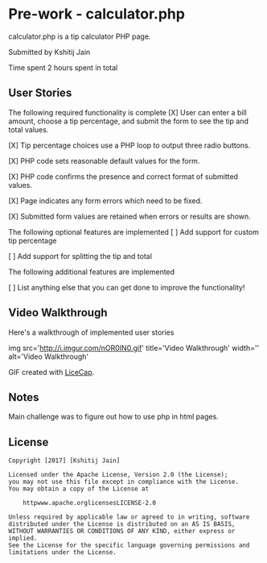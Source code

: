 # Pre-work - calculator.php

calculator.php is a tip calculator PHP page.

Submitted by Kshitij Jain

Time spent 2 hours spent in total

## User Stories

The following required functionality is complete
 [X] User can enter a bill amount, choose a tip percentage, and submit the form to see the tip and total values.
 
 [X] Tip percentage choices use a PHP loop to output three radio buttons.
 
 [X] PHP code sets reasonable default values for the form.
 
 [X] PHP code confirms the presence and correct format of submitted values.
 
 [X] Page indicates any form errors which need to be fixed.
 
 [X] Submitted form values are retained when errors or results are shown.
 

The following optional features are implemented
 [ ] Add support for custom tip percentage
 
 [ ] Add support for splitting the tip and total
 

The following additional features are implemented

 [ ] List anything else that you can get done to improve the functionality!

## Video Walkthrough

Here's a walkthrough of implemented user stories

img src='http://i.imgur.com/nOR0IN0.gif' title='Video Walkthrough' width='' alt='Video Walkthrough' 

GIF created with [LiceCap](httpwww.cockos.comlicecap).

## Notes

Main challenge was to figure out how to use php in html pages.

## License

    Copyright [2017] [Kshitij Jain]

    Licensed under the Apache License, Version 2.0 (the License);
    you may not use this file except in compliance with the License.
    You may obtain a copy of the License at

        httpwww.apache.orglicensesLICENSE-2.0

    Unless required by applicable law or agreed to in writing, software
    distributed under the License is distributed on an AS IS BASIS,
    WITHOUT WARRANTIES OR CONDITIONS OF ANY KIND, either express or implied.
    See the License for the specific language governing permissions and
    limitations under the License.
